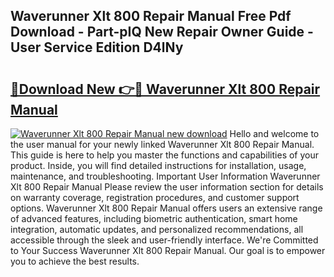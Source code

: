 ## Waverunner Xlt 800 Repair Manual Free Pdf Download - Part-pIQ New Repair Owner Guide - User Service Edition D4lNy

# <h2><a href="http://bc76633.oget.top/?id=Waverunner+Xlt+800+Repair+Manual">🔗Download New 👉🔴 Waverunner Xlt 800 Repair Manual</a></h2>

[![Waverunner Xlt 800 Repair Manual new download](https://i.imgur.com/5g1atiW.png)](http://bc76633.oget.top/?id=Waverunner+Xlt+800+Repair+Manual)
Hello and welcome to the user manual for your newly linked Waverunner Xlt 800 Repair Manual. This guide is here to help you master the functions and capabilities of your product. Inside, you will find detailed instructions for installation, usage, maintenance, and troubleshooting. Important User Information Waverunner Xlt 800 Repair Manual Please review the user information section for details on warranty coverage, registration procedures, and customer support options. Waverunner Xlt 800 Repair Manual offers users an extensive range of advanced features, including biometric authentication, smart home integration, automatic updates, and personalized recommendations, all accessible through the sleek and user-friendly interface. We're Committed to Your Success Waverunner Xlt 800 Repair Manual. Our goal is to empower you to achieve the best results.
